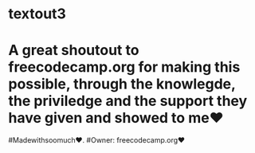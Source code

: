 # textout3
# A great shoutout to freecodecamp.org for making this possible, through the knowlegde, the priviledge and the support they have given and showed to me❤
#Madewithsoomuch❤.
#Owner: freecodecamp.org❤
